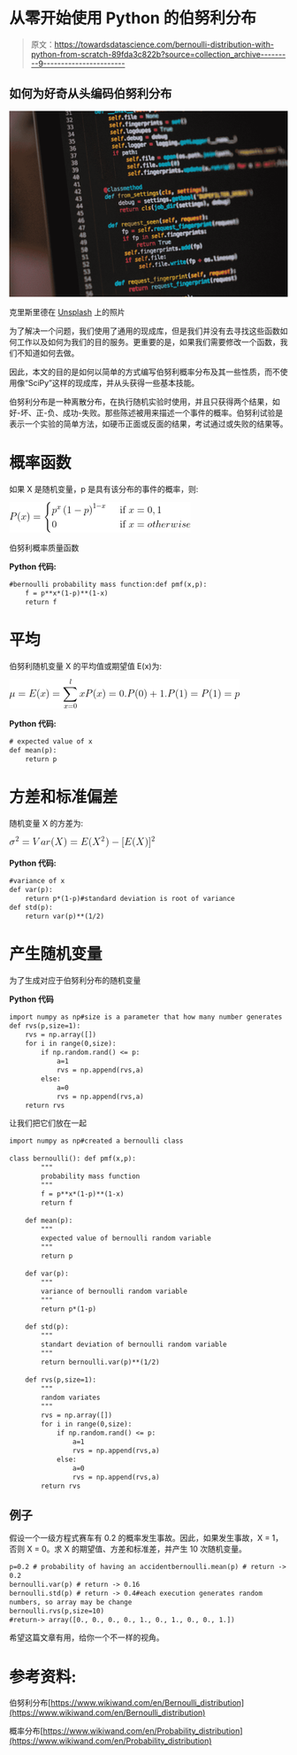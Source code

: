 # 从零开始使用 Python 的伯努利分布

> 原文：<https://towardsdatascience.com/bernoulli-distribution-with-python-from-scratch-89fda3c822b?source=collection_archive---------9----------------------->

## 如何为好奇从头编码伯努利分布

![](img/25250422ae6b226fc6a3f96a86ec8312.png)

克里斯里德在 [Unsplash](https://unsplash.com?utm_source=medium&utm_medium=referral) 上的照片

为了解决一个问题，我们使用了通用的现成库，但是我们并没有去寻找这些函数如何工作以及如何为我们的目的服务。更重要的是，如果我们需要修改一个函数，我们不知道如何去做。

因此，本文的目的是如何以简单的方式编写伯努利概率分布及其一些性质，而不使用像“SciPy”这样的现成库，并从头获得一些基本技能。

伯努利分布是一种离散分布，在执行随机实验时使用，并且只获得两个结果，如好-坏、正-负、成功-失败。那些陈述被用来描述一个事件的概率。伯努利试验是表示一个实验的简单方法，如硬币正面或反面的结果，考试通过或失败的结果等。

# 概率函数

如果 X 是随机变量，p 是具有该分布的事件的概率，则:

![](img/fe577552fc846899e98ad26129bf4986.png)

伯努利概率质量函数

**Python 代码:**

```
#bernoulli probability mass function:def pmf(x,p):
    f = p**x*(1-p)**(1-x)
    return f
```

# 平均

伯努利随机变量 X 的平均值或期望值 E(x)为:

![](img/f7ead48cdb7e2a324ad47c9cff389466.png)

**Python 代码:**

```
# expected value of x
def mean(p):
    return p
```

# 方差和标准偏差

随机变量 X 的方差为:

![](img/94378461c7201ed90914a7b9e3fd8588.png)

**Python 代码:**

```
#variance of x
def var(p):
    return p*(1-p)#standard deviation is root of variance
def std(p):
    return var(p)**(1/2)
```

# 产生随机变量

为了生成对应于伯努利分布的随机变量

**Python 代码**

```
import numpy as np#size is a parameter that how many number generates
def rvs(p,size=1):
    rvs = np.array([])
    for i in range(0,size):
        if np.random.rand() <= p:
            a=1
            rvs = np.append(rvs,a)
        else:
            a=0
            rvs = np.append(rvs,a)
    return rvs
```

让我们把它们放在一起

```
import numpy as np#created a bernoulli class

class bernoulli(): def pmf(x,p):
        """
        probability mass function        
        """
        f = p**x*(1-p)**(1-x)
        return f

    def mean(p):
        """
        expected value of bernoulli random variable
        """
        return p

    def var(p):
        """
        variance of bernoulli random variable
        """
        return p*(1-p)

    def std(p):
        """
        standart deviation of bernoulli random variable
        """
        return bernoulli.var(p)**(1/2)

    def rvs(p,size=1):
        """
        random variates
        """
        rvs = np.array([])
        for i in range(0,size):
            if np.random.rand() <= p:
                a=1
                rvs = np.append(rvs,a)
            else:
                a=0
                rvs = np.append(rvs,a)
        return rvs
```

## 例子

假设一个一级方程式赛车有 0.2 的概率发生事故。因此，如果发生事故，X = 1，否则 X = 0。求 X 的期望值、方差和标准差，并产生 10 次随机变量。

```
p=0.2 # probability of having an accidentbernoulli.mean(p) # return -> 0.2
bernoulli.var(p) # return -> 0.16
bernoulli.std(p) # return -> 0.4#each execution generates random numbers, so array may be change
bernoulli.rvs(p,size=10) 
#return-> array([0., 0., 0., 0., 1., 0., 1., 0., 0., 1.])
```

希望这篇文章有用，给你一个不一样的视角。

# 参考资料:

伯努利分布[https://www.wikiwand.com/en/Bernoulli_distribution](https://www.wikiwand.com/en/Bernoulli_distribution)

概率分布[https://www.wikiwand.com/en/Probability_distribution](https://www.wikiwand.com/en/Probability_distribution)